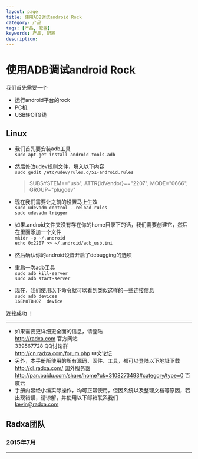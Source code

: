 ```yaml
---
layout: page
title: 使用ADB调试android Rock
category: 产品
tags: [产品, 配置]
keywords: 产品, 配置
description:
---
```


# 使用ADB调试android Rock  

我们首先需要一个
* 运行android平台的rock  
* PC机  
* USB转OTG线  

## Linux  

* 我们首先要安装adb工具  
	`sudo apt-get install android-tools-adb`  

* 然后修改udev规则文件，填入以下内容  
	`sudo gedit /etc/udev/rules.d/51-android.rules`  
	> SUBSYSTEM=="usb", ATTR{idVendor}=="2207", MODE="0666", GROUP="plugdev"  

* 现在我们需要让之前的设置马上生效  
	`sudo udevadm control --reload-rules`  
	`sudo udevadm trigger`  

* 如果.android文件夹没有存在你的home目录下的话，我们需要创建它，然后在里面添加一个文件  
	`mkidr -p ~/.android`  
	`echo 0x2207 >> ~/.android/adb_usb.ini`  

* 然后确认你的android设备开启了debugging的选项  

* 重启一次adb工具  
	`sudo adb kill-server`  
	`sudo adb start-server`  

* 现在，我们使用以下命令就可以看到类似这样的一些连接信息  
	`sudo adb devices`  
	`16EM8TBH0Z  device` 

连接成功 ！ 

--------------------------------------------------------------------
* 如果需要更详细更全面的信息，请登陆  
	http://radxa.com  						官方网站  
	339567728         						QQ讨论群  
	http://cn.radxa.com/forum.php					中文论坛  
* 另外，本手册所使用的所有源码、固件、工具，都可以登陆以下地址下载  
	http://dl.radxa.com/                             	      国外服务器  
	http://pan.baidu.com/share/home?uk=3108273493#category/type=0	 百度云  
* 手册内容经小编实际操作，均可正常使用，但因系统以及整理文档等原因，若出现错误，请谅解，并使用以下邮箱联系我们  
	kevin@radxa.com  

## Radxa团队  

### 2015年7月  
--------------------------------------------------------------------
